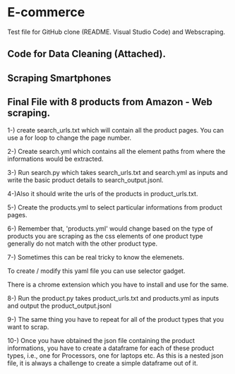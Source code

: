 # E-commerce

Test file for GitHub clone (README. Visual Studio Code) and Webscraping.

## Code for Data Cleaning (Attached).

## Scraping Smartphones

## Final File with 8 products from Amazon - Web scraping.

1-) create search_urls.txt which will contain all the product pages. You can use a for loop to change the page number.

2-) Create search.yml which contains all the element paths from where the informations would be extracted.

3-) Run search.py which takes search_urls.txt and search.yml as inputs and write the basic product details to search_output.jsonl. 

4-)Also it should write the urls of the products in product_urls.txt.

5-) Create the products.yml to select particular informations from product pages.

6-) Remember that, 'products.yml' would change based on the type of products you are scraping as the css elements of one product type generally do not match with the other product type. 

7-) Sometimes this can be real tricky to know the elemenets.

To create / modify this yaml file you can use selector gadget. 

There is a chrome extension which you have to install and use for the same.

8-) Run the product.py takes product_urls.txt and products.yml as inputs and output the product_output.jsonl

9-) The same thing you have to repeat for all of the product types that you want to scrap. 

10-) Once you have obtained the json file containing the product informations, you have to create a dataframe for each of these product types, i.e., one for Processors, one for laptops etc. As this is a nested json file, it is always a challenge to create a simple dataframe out of it.

